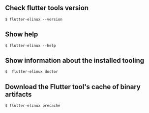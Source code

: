 ## Check flutter tools version
```Shell
$ flutter-elinux --version
```

## Show help
```
$ flutter-elinux --help
```

## Show information about the installed tooling
```Shell
$  flutter-elinux doctor
```

## Download the Flutter tool's cache of binary artifacts
```Shell
$ flutter-elinux precache
```
